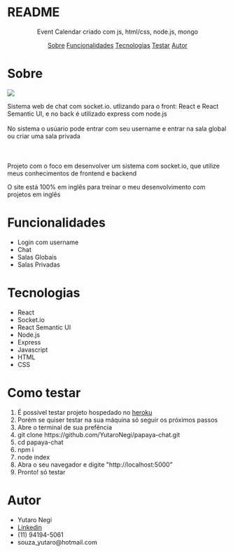 # README

<p align="center">Event Calendar criado com js, html/css, node.js, mongo </p>

<p align="center"> 
    <a href="#sobre">Sobre</a>
    <a href="#funcionalidades">Funcionalidades</a>
    <a href="#tecnologias">Tecnologias</a>
    <a href="#testar">Testar</a>
    <a href="#Autor">Autor</a>
     
 </p>

 # Sobre
 <img src="./papaya-chat-gif" >

 <p>Sistema web de chat com socket.io. utlizando para o front: React e React Semantic UI, e no back é utilizado express com node.js<br> <br> 
 No sistema o usúario pode entrar com seu username e entrar na sala global ou criar uma sala privada<br> <br> 
 <br><br> 
 Projeto com o foco em desenvolver um sistema com socket.io, que utilize meus conhecimentos de frontend e backend</p>

 <p>O site está 100% em inglês para treinar o meu desenvolvimento com projetos em inglês</p>

 # Funcionalidades 
<ul>
    <li>Login com username</li>
    <li>Chat</li>
    <li>Salas Globais</li>
    <li>Salas Privadas</li>
 </ul>

 # Tecnologias
 <ul>
    <li>React</li>
    <li>Socket.io</li>
    <li>React Semantic UI</li>
    <li>Node.js</li>
    <li>Express</li>
    <li>Javascript</li>
    <li>HTML</li>
    <li>CSS</li>
 </ul>

 
 # Como testar
 <ol>
    <li>É possivel testar projeto hospedado no <a href="https://papaya-chat.herokuapp.com/">heroku</a></li>
    <li>Porém se quiser testar na sua máquina só seguir os próximos passos</li>
    <li>Abre o terminal de sua prefência</li>
    <li>git clone https://github.com/YutaroNegi/papaya-chat.git</li>
    <li>cd papaya-chat</li>
    <li>npm i</li>
    <li>node index</li>
    <li>Abra o seu navegador e digite "http://localhost:5000"</li>
    <li>Pronto! só testar</li>
 </ol>

 # Autor

 <ul>
    <li>Yutaro Negi</li>
    <li><a href="https://www.linkedin.com/in/yutaronegi/">Linkedin</a></li>
    <li>(11) 94194-5061</li>
    <li>souza_yutaro@hotmail.com</li>
 </ul>

